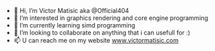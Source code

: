 - 👋 Hi, I’m Victor Matisic aka @Official404
- 👀 I’m interested in graphics rendering and core engine programming
- 🌱 I’m currently learning simd programming
- 💞️ I’m looking to collaborate on anything that i can usefull for :)
- 📫 U can reach me on my website www.victormatisic.com
